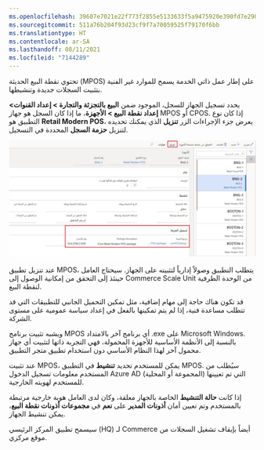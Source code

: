```yaml
---
ms.openlocfilehash: 39607e7021e22f773f2855e5133633f5a9475920e390fd7e29083f28a340b0cf
ms.sourcegitcommit: 511a76b204f93d23cf9f7a70059525f79170f6bb
ms.translationtype: HT
ms.contentlocale: ar-SA
ms.lasthandoff: 08/11/2021
ms.locfileid: "7144289"
---
```

تحتوي نقطة البيع الحديثة (MPOS) على إطار عمل ذاتي الخدمة يسمح للموارد غير الفنية بتثبيت السجلات جديدة وتنشيطها. 

يحدد تسجيل الجهاز للسجل، الموجود ضمن **البيع بالتجزئة والتجارة > إعداد القنوات> إعداد نقطة البيع > الأجهزة**، ما إذا كان السجل هو جهاز MPOS أو CPOS. إذا كان نوع التطبيق هو **Retail Modern POS**، يعرض جزء الإجراءات الزر **تنزيل** الذي يمكنك تحديده لتنزيل **حزمة السجل** المحددة في التسجيل.  
  
[ ![لقطه شاشة لوظيفة التنزيل في صفحة الأجهزة](../media/download-ssm.jpg) ](../media/download-ssm.jpg#lightbox)


عند تنزيل تطبيق MPOS، يتطلب التطبيق وصولاً إدارياً لتثبيته على الجهاز. سيحتاج العامل حينئذ إلى التحقق من إمكانية الوصول إلى Commerce Scale Unit من الوحدة الطرفية لنقطة البيع. 

قد تكون هناك حاجة إلى مهام إضافية، مثل تمكين التحميل الجانبي للتطبيقات التي قد تتطلب مساعدة فنية، إذا لم يتم تمكينها بالفعل في إعداد سياسة عمومية على مستوى الشركة. 

ويشبه تثبيت برنامج MPOS أي برنامج آخر بالامتداد ‎.exe على Microsoft Windows. بالنسبة إلى الأنظمة الأساسية للأجهزة المحمولة، فهي التجربة ذاتها لتثبيت أي جهاز محمول آخر لهذا النظام الأساسي دون استخدام تطبيق متجر التطبيق. 

عند تثبيت MPOS، يمكن للمستخدم تحديد **تنشيط** في التطبيق MPOS. سيُطلب من المستخدم معلومات تسجيل الدخول Azure AD (المجموعة أو المحلية) التي تم تعيينها للمستخدم لهويته الخارجية.  

إذا كانت **حالة التنشيط** الخاصة بالجهاز معلقة، وكان لدى العامل هوية خارجية مرتبطة بالمستخدم وتم تعيين أمان **أذونات المدير** على **نعم** في **مجموعات أذونات نقطة البيع**، يمكن تنشيط الجهاز. 

سيسمح تطبيق المركز الرئيسي (HQ) لـ Commerce أيضاً بإيقاف تشغيل السجلات من موقع مركزي. 

